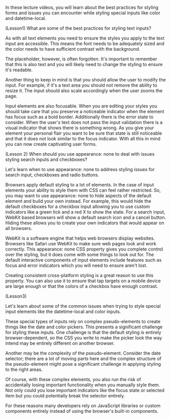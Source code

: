 <!-- @format -->

In these lecture videos, you will learn about the best practices for styling forms and issues you can encounter while styling special inputs like color and datetime-local.

(Lesson1)
What are some of the best practices for styling text inputs?

As with all text elements you need to ensure the styles you apply to the text input are accessible. This means the font needs to be adequately sized and the color needs to have sufficient contrast with the background.

The placeholder, however, is often forgotten. It's important to remember that this is also text and you will likely need to change the styling to ensure it's readable.

Another thing to keep in mind is that you should allow the user to modify the input. For example, if it's a text area you should not remove the ability to resize it. The input should also scale accordingly when the user zooms the page.

Input elements are also focusable. When you are editing your styles you should take care that you preserve a noticeable indicator when the element has focus such as a bold border. Additionally there is the error state to consider. When the user's text does not pass the input validation there is a visual indicator that shows there is something wrong. As you give your element your personal flair you want to be sure that state is still noticeable and that it does not look similar to the focus indicator. With all this in mind you can now create captivating user forms.

(Lesson 2)
When should you use appearance: none to deal with issues styling search inputs and checkboxes?

Let's learn when to use appearance: none to address styling issues for search input, checkboxes and radio buttons.

Browsers apply default styling to a lot of elements. In the case of input elements your ability to style them with CSS can feel rather restricted. So, you may want to use appearance: none to hide aspects of the default element and build your own instead. For example, this would hide the default checkboxes for a checkbox input allowing you to use custom indicators like a green tick and a red X to show the state. For a search input, WebKit based browsers will show a default search icon and a cancel button. Hiding these allows you to create your own indicators that would appear on all browsers.

WebKit is a software engine that helps web browsers display websites. Browsers like Safari use WebKit to make sure web pages look and work correctly. This appearance: none CSS property gives you complete control over the styling, but it does come with some things to look out for. The default interactive components of input elements include features such as focus and error indicators which you will need to ensure aren't lost.

Creating consistent cross-platform styling is a great reason to use this property. You can also use it to ensure that tap targets on a mobile device are large enough or that the colors of a checkbox have enough contrast.

(Lesson3)

Let's learn about some of the common issues when trying to style special input elements like the datetime-local and color inputs.

These special types of inputs rely on complex pseudo-elements to create things like the date and color pickers. This presents a significant challenge for styling these inputs. One challenge is that the default styling is entirely browser-dependent, so the CSS you write to make the picker look the way intend may be entirely different on another browser.

Another may be the complexity of the pseudo-element. Consider the date selector; there are a lot of moving parts here and the complex structure of the pseudo-element might pose a significant challenge in applying styling to the right areas.

Of course, with these complex elements, you also run the risk of accidentally losing important functionality when you manually style them. Not only could you lose important indicators like the focus state or selected item but you could potentially break the selector entirely.

For these reasons many developers rely on JavaScript libraries or custom components entirely instead of using the browser's built-in components.
